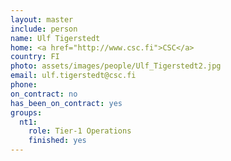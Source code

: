 ```yaml
---
layout: master
include: person
name: Ulf Tigerstedt
home: <a href="http://www.csc.fi">CSC</a>
country: FI
photo: assets/images/people/Ulf_Tigerstedt2.jpg
email: ulf.tigerstedt@csc.fi
phone:
on_contract: no
has_been_on_contract: yes
groups:
  nt1:
    role: Tier-1 Operations
    finished: yes
---
```

